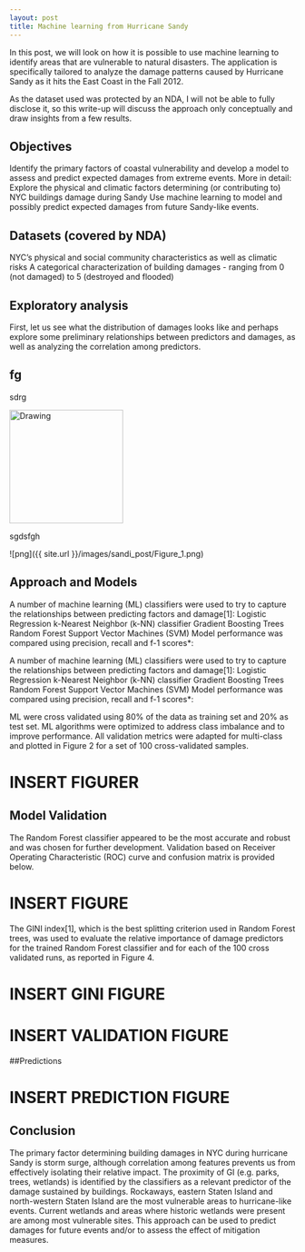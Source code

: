 ```yaml
---
layout: post
title: Machine learning from Hurricane Sandy
---
```


In this post, we will look on how it is possible to use machine learning to identify areas that are vulnerable to natural disasters. The application is specifically tailored to analyze the damage patterns caused by Hurricane Sandy as it hits the East Coast in the Fall 2012.

As the dataset used was protected by an NDA, I will not be able to fully disclose it, so this write-up will discuss the approach only conceptually and draw insights from a few results.

## Objectives
Identify the primary factors of coastal vulnerability and develop a model to assess and predict expected damages from extreme events. More in detail:
Explore the physical and climatic factors determining (or contributing to) NYC buildings damage during Sandy
Use machine learning to model and possibly predict expected damages from future Sandy-like events.

## Datasets (covered by NDA)
NYC’s physical and social community characteristics as well as climatic risks
A categorical characterization of building damages - ranging from 0 (not damaged) to 5 (destroyed and flooded)

## Exploratory analysis
First, let us see what the distribution of damages looks like and perhaps explore some preliminary relationships between predictors and damages, as well as analyzing the correlation among predictors.

## fg

sdrg

<img src="../images/sandi_post/Figure_1.jpg" alt="Drawing" style="width: 200px;"/>

sgdsfgh


![png]({{ site.url }}/images/sandi_post/Figure_1.png)

## Approach and Models
A number of machine learning (ML) classifiers were used to try to capture the relationships between predicting factors and damage[1]:
Logistic Regression
k-Nearest Neighbor (k-NN) classifier
Gradient Boosting Trees
Random Forest
Support Vector Machines (SVM)
Model performance was compared using precision, recall and f-1 scores*:

A number of machine learning (ML) classifiers were used to try to capture the relationships between predicting factors and damage[1]:
Logistic Regression
k-Nearest Neighbor (k-NN) classifier
Gradient Boosting Trees
Random Forest
Support Vector Machines (SVM)
Model performance was compared using precision, recall and f-1 scores*:

ML were cross validated using 80% of the data as training set and 20% as test set. ML algorithms were optimized to address class imbalance and to improve performance. All validation metrics were adapted for multi-class and plotted in Figure 2 for a set of 100 cross-validated samples. 

# INSERT FIGURER

## Model Validation
The Random Forest classifier appeared to be the most accurate and robust and was chosen for further development. Validation based on Receiver Operating Characteristic (ROC) curve and confusion matrix is provided below.

# INSERT FIGURE


The GINI index[1], which is the best splitting criterion used in Random Forest trees, was used to evaluate the relative importance of damage predictors for the trained Random Forest classifier and for each of the 100 cross validated runs, as reported in Figure 4.

# INSERT GINI FIGURE
# INSERT VALIDATION FIGURE

##Predictions

# INSERT PREDICTION FIGURE

## Conclusion
The primary factor determining building damages in NYC during hurricane Sandy is storm surge, although correlation among features prevents us from effectively isolating their relative impact.
The proximity of GI (e.g. parks, trees, wetlands) is identified by the classifiers as a relevant predictor of the damage sustained by buildings.
Rockaways, eastern Staten Island and north-western Staten Island are the most vulnerable areas to hurricane-like events. Current wetlands and areas where historic wetlands were present are among most vulnerable sites.
This approach can be used to predict damages for future events and/or to assess the effect of mitigation measures.
